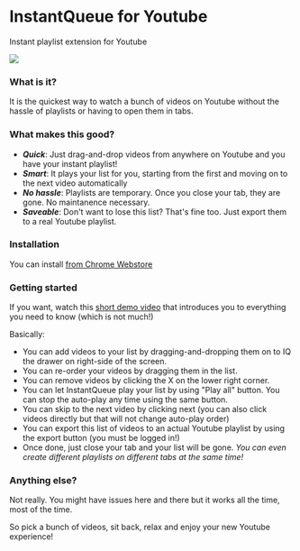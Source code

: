 InstantQueue for Youtube
=============

Instant playlist extension for Youtube

![](http://i.imgur.com/gNhTzCd.gif)

### What is it?

It is the quickest way to watch a bunch of videos on Youtube without the hassle of playlists or having to open them in tabs.

### What makes this good?

- ***Quick***: Just drag-and-drop videos from anywhere on Youtube and you have your instant playlist!
- ***Smart***: It plays your list for you, starting from the first and moving on to the next video automatically
- ***No hassle***: Playlists are temporary. Once you close your tab, they are gone. No maintanence necessary.
- ***Saveable***: Don't want to lose this list? That's fine too. Just export them to a real Youtube playlist.

### Installation

You can install [from Chrome Webstore](https://chrome.google.com/webstore/detail/instantqueue-for-youtube/pcbfkaibdlhhihdijcodacddmgflalnm)

### Getting started

If you want, watch this [short demo video](https://www.youtube.com/watch?v=3dRQBSLIi0I) that introduces you to everything you need to know (which is not much!)

Basically:
- You can add videos to your list by dragging-and-dropping them on to IQ the drawer on right-side of the screen.
- You can re-order your videos by dragging them in the list.
- You can remove videos by clicking the X on the lower right corner.
- You can let InstantQueue play your list by using "Play all" button. You can stop the auto-play any time using the same button.
- You can skip to the next video by clicking next (you can also click videos directly but that will not change auto-play order)
- You can export this list of videos to an actual Youtube playlist by using the export button (you must be logged in!)
- Once done, just close your tab and your list will be gone. _You can even create different playlists on different tabs at the same time!_

### Anything else?

Not really. You might have issues here and there but it works all the time, most of the time.

So pick a bunch of videos, sit back, relax and enjoy your new Youtube experience!
